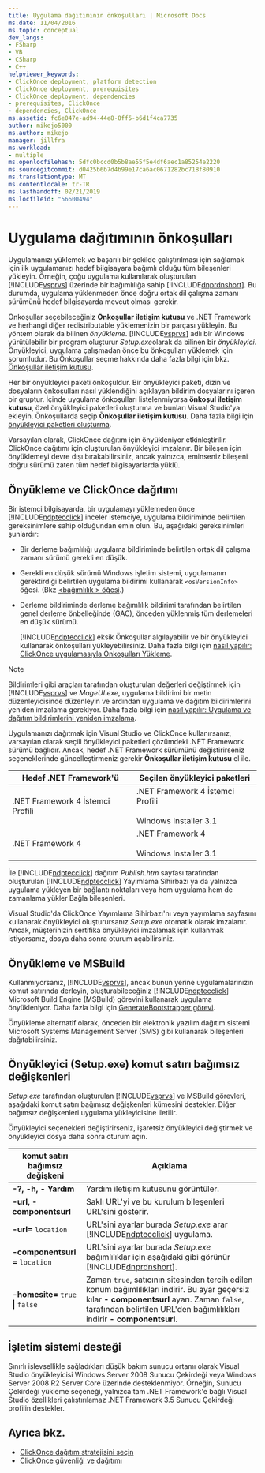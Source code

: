 ```yaml
---
title: Uygulama dağıtımının önkoşulları | Microsoft Docs
ms.date: 11/04/2016
ms.topic: conceptual
dev_langs:
- FSharp
- VB
- CSharp
- C++
helpviewer_keywords:
- ClickOnce deployment, platform detection
- ClickOnce deployment, prerequisites
- ClickOnce deployment, dependencies
- prerequisites, ClickOnce
- dependencies, ClickOnce
ms.assetid: fc6e047e-ad94-44e8-8ff5-b6d1f4ca7735
author: mikejo5000
ms.author: mikejo
manager: jillfra
ms.workload:
- multiple
ms.openlocfilehash: 5dfc0bccd0b5b8ae55f5e4df6aec1a85254e2220
ms.sourcegitcommit: d0425b6b7d4b99e17ca6ac0671282bc718f80910
ms.translationtype: MT
ms.contentlocale: tr-TR
ms.lasthandoff: 02/21/2019
ms.locfileid: "56600494"
---
```

# <a name="application-deployment-prerequisites"></a>Uygulama dağıtımının önkoşulları

Uygulamanızı yüklemek ve başarılı bir şekilde çalıştırılması için sağlamak için ilk uygulamanızı hedef bilgisayara bağımlı olduğu tüm bileşenleri yükleyin. Örneğin, çoğu uygulama kullanılarak oluşturulan [!INCLUDE[vsprvs](../code-quality/includes/vsprvs_md.md)] üzerinde bir bağımlılığa sahip [!INCLUDE[dnprdnshort](../code-quality/includes/dnprdnshort_md.md)]. Bu durumda, uygulama yüklenmeden önce doğru ortak dil çalışma zamanı sürümünü hedef bilgisayarda mevcut olması gerekir.

 Önkoşullar seçebileceğiniz **Önkoşullar iletişim kutusu** ve .NET Framework ve herhangi diğer redistributable yüklemenizin bir parçası yükleyin. Bu yöntem olarak da bilinen *önyükleme*. [!INCLUDE[vsprvs](../code-quality/includes/vsprvs_md.md)] adlı bir Windows yürütülebilir bir program oluşturur *Setup.exe*olarak da bilinen bir *önyükleyici*. Önyükleyici, uygulama çalışmadan önce bu önkoşulları yüklemek için sorumludur. Bu Önkoşullar seçme hakkında daha fazla bilgi için bkz. [Önkoşullar iletişim kutusu](../ide/reference/prerequisites-dialog-box.md).

 Her bir önyükleyici paketi önkoşuldur. Bir önyükleyici paketi, dizin ve dosyaların önkoşulları nasıl yüklendiğini açıklayan bildirim dosyalarını içeren bir gruptur. İçinde uygulama önkoşulları listelenmiyorsa **önkoşul iletişim kutusu**, özel önyükleyici paketleri oluşturma ve bunları Visual Studio'ya ekleyin. Önkoşullarda seçip **Önkoşullar iletişim kutusu**. Daha fazla bilgi için [önyükleyici paketleri oluşturma](../deployment/creating-bootstrapper-packages.md).

 Varsayılan olarak, ClickOnce dağıtım için önyükleniyor etkinleştirilir. ClickOnce dağıtımı için oluşturulan önyükleyici imzalanır. Bir bileşen için önyüklemeyi devre dışı bırakabilirsiniz, ancak yalnızca, eminseniz bileşeni doğru sürümü zaten tüm hedef bilgisayarlarda yüklü.

## <a name="bootstrapping-and-clickonce-deployment"></a>Önyükleme ve ClickOnce dağıtımı
 Bir istemci bilgisayarda, bir uygulamayı yüklemeden önce [!INCLUDE[ndptecclick](../deployment/includes/ndptecclick_md.md)] inceler istemciye, uygulama bildiriminde belirtilen gereksinimlere sahip olduğundan emin olun. Bu, aşağıdaki gereksinimleri şunlardır:

- Bir derleme bağımlılığı uygulama bildiriminde belirtilen ortak dil çalışma zamanı sürümü gerekli en düşük.

- Gerekli en düşük sürümü Windows işletim sistemi, uygulamanın gerektirdiği belirtilen uygulama bildirimi kullanarak `<osVersionInfo>` öğesi. (Bkz [ \<bağımlılık > öğesi](../deployment/dependency-element-clickonce-application.md).)

- Derleme bildiriminde derleme bağımlılık bildirimi tarafından belirtilen genel derleme önbelleğinde (GAC), önceden yüklenmiş tüm derlemeleri en düşük sürümü.

  [!INCLUDE[ndptecclick](../deployment/includes/ndptecclick_md.md)] eksik Önkoşullar algılayabilir ve bir önyükleyici kullanarak önkoşulları yükleyebilirsiniz. Daha fazla bilgi için [nasıl yapılır: ClickOnce uygulamasıyla Önkoşulları Yükleme](../deployment/how-to-install-prerequisites-with-a-clickonce-application.md).

> [!NOTE]
>  Bildirimleri gibi araçları tarafından oluşturulan değerleri değiştirmek için [!INCLUDE[vsprvs](../code-quality/includes/vsprvs_md.md)] ve *MageUI.exe*, uygulama bildirimi bir metin düzenleyicisinde düzenleyin ve ardından uygulama ve dağıtım bildirimlerini yeniden imzalama gerekiyor. Daha fazla bilgi için [nasıl yapılır: Uygulama ve dağıtım bildirimlerini yeniden imzalama](../deployment/how-to-re-sign-application-and-deployment-manifests.md).

 Uygulamanızı dağıtmak için Visual Studio ve ClickOnce kullanırsanız, varsayılan olarak seçili önyükleyici paketleri çözümdeki .NET Framework sürümü bağlıdır. Ancak, hedef .NET Framework sürümünü değiştirirseniz seçeneklerinde güncelleştirmeniz gerekir **Önkoşullar iletişim kutusu** el ile.

|Hedef .NET Framework'ü|Seçilen önyükleyici paketleri|
|---------------------------|------------------------------------|
|.NET Framework 4 İstemci Profili|.NET Framework 4 İstemci Profili<br /><br /> Windows Installer 3.1|
|.NET Framework 4|.NET Framework 4<br /><br /> Windows Installer 3.1|

 İle [!INCLUDE[ndptecclick](../deployment/includes/ndptecclick_md.md)] dağıtım *Publish.htm* sayfası tarafından oluşturulan [!INCLUDE[ndptecclick](../deployment/includes/ndptecclick_md.md)] Yayımlama Sihirbazı ya da yalnızca uygulama yükleyen bir bağlantı noktaları veya hem uygulama hem de zamanlama yükler Bağla bileşenleri.

 Visual Studio'da ClickOnce Yayımlama Sihirbazı'nı veya yayımlama sayfasını kullanarak önyükleyici oluşturursanız *Setup.exe* otomatik olarak imzalanır. Ancak, müşterinizin sertifika önyükleyici imzalamak için kullanmak istiyorsanız, dosya daha sonra oturum açabilirsiniz.

## <a name="bootstrapping-and-msbuild"></a>Önyükleme ve MSBuild
 Kullanmıyorsanız, [!INCLUDE[vsprvs](../code-quality/includes/vsprvs_md.md)], ancak bunun yerine uygulamalarınızın komut satırında derleyin, oluşturabileceğiniz [!INCLUDE[ndptecclick](../deployment/includes/ndptecclick_md.md)] Microsoft Build Engine (MSBuild) görevini kullanarak uygulama önyükleniyor. Daha fazla bilgi için [GenerateBootstrapper görevi](../msbuild/generatebootstrapper-task.md).

 Önyükleme alternatif olarak, önceden bir elektronik yazılım dağıtım sistemi Microsoft Systems Management Server (SMS) gibi kullanarak bileşenleri dağıtabilirsiniz.

## <a name="bootstrapper-setupexe-command-line-arguments"></a>Önyükleyici (Setup.exe) komut satırı bağımsız değişkenleri
 *Setup.exe* tarafından oluşturulan [!INCLUDE[vsprvs](../code-quality/includes/vsprvs_md.md)] ve MSBuild görevleri, aşağıdaki komut satırı bağımsız değişkenleri kümesini destekler. Diğer bağımsız değişkenleri uygulama yükleyicisine iletilir.

 Önyükleyici seçenekleri değiştirirseniz, işaretsiz önyükleyici değiştirmek ve önyükleyici dosya daha sonra oturum açın.


| komut satırı bağımsız değişkeni | Açıklama |
| - | - |
| **-?, -h, - Yardım** | Yardım iletişim kutusunu görüntüler. |
| **-url, - componentsurl** | Saklı URL'yi ve bu kurulum bileşenleri URL'sini gösterir. |
| **-url=** `location` | URL'sini ayarlar burada *Setup.exe* arar [!INCLUDE[ndptecclick](../deployment/includes/ndptecclick_md.md)] uygulama. |
| **-componentsurl =** `location` | URL'sini ayarlar burada *Setup.exe* bağımlılıklar için aşağıdaki gibi görünür [!INCLUDE[dnprdnshort](../code-quality/includes/dnprdnshort_md.md)]. |
| **-homesite=** `true` **&#124;** `false` | Zaman `true`, satıcının sitesinden tercih edilen konum bağımlılıkları indirir. Bu ayar geçersiz kılar **- componentsurl** ayarı. Zaman `false`, tarafından belirtilen URL'den bağımlılıkları indirir **- componentsurl**. |

## <a name="operating-system-support"></a>İşletim sistemi desteği
 Sınırlı işlevsellikle sağladıkları düşük bakım sunucu ortamı olarak Visual Studio önyükleyicisi Windows Server 2008 Sunucu Çekirdeği veya Windows Server 2008 R2 Server Core üzerinde desteklenmiyor. Örneğin, Sunucu Çekirdeği yükleme seçeneği, yalnızca tam .NET Framework'e bağlı Visual Studio özellikleri çalıştırılamaz .NET Framework 3.5 Sunucu Çekirdeği profilin destekler.

## <a name="see-also"></a>Ayrıca bkz.
- [ClickOnce dağıtım stratejisini seçin](../deployment/choosing-a-clickonce-deployment-strategy.md)
- [ClickOnce güvenliği ve dağıtımı](../deployment/clickonce-security-and-deployment.md)